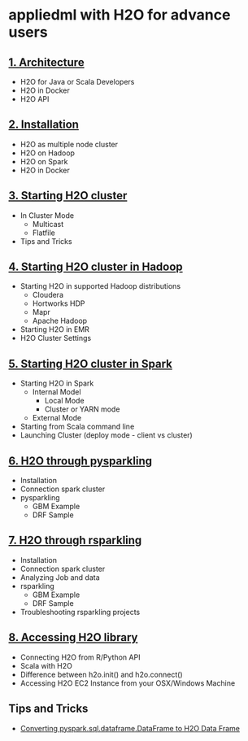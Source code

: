 # appliedml with H2O for advance users #

## [1. Architecture]() ##
 - H2O for Java or Scala Developers
 - H2O in Docker
 - H2O API
  
## [2. Installation](https://github.com/Avkash/appliedml/blob/master/advance/h2o/h2o_install.md) ##
 - H2O as multiple node cluster
 - H2O on Hadoop
 - H2O on Spark
 - H2O in Docker

## [3. Starting H2O cluster](https://github.com/Avkash/appliedml/blob/master/advance/h2o/h2o_start.md) ##
 - In Cluster Mode
   - Multicast
   - Flatfile
 - Tips and Tricks
 
## [4. Starting H2O cluster in Hadoop](https://github.com/Avkash/appliedml/blob/master/advance/h2o/h2o_start_hadoop.md) ## 
 - Starting H2O in supported Hadoop distributions
   - Cloudera
   - Hortworks HDP
   - Mapr
   - Apache Hadoop
 - Starting H2O in EMR   
 - H2O Cluster Settings

## [5. Starting H2O cluster in Spark](https://github.com/Avkash/appliedml/blob/master/advance/h2o/h2o_start_spark.md) ## 
 - Starting H2O in Spark
   - Internal Model
     - Local Mode
     - Cluster or YARN mode
   - External Mode
 - Starting from Scala command line
 - Launching Cluster (deploy mode - client vs cluster)


## [6. H2O through pysparkling](https://github.com/Avkash/appliedml/blob/master/advance/h2o/h2o_pysparkling.md) ##
 - Installation
 - Connection spark cluster
 - pysparkling
   - GBM Example
   - DRF Sample
 
## [7. H2O through rsparkling](https://github.com/Avkash/appliedml/blob/master/advance/h2o/h2o_rsparkling.md) ##
 - Installation
 - Connection spark cluster
 - Analyzing Job and data
 - rsparkling
   - GBM Example
   - DRF Sample
 - Troubleshooting rsparkling projects

## [8. Accessing H2O library](https://github.com/Avkash/appliedml/blob/master/advance/h2o/h2o_access.md) ##
 - Connecting H2O from R/Python API
 - Scala with H2O
 - Difference between h2o.init() and h2o.connect()
 - Accessing H2O EC2 Instance from your OSX/Windows Machine
   

## Tips and Tricks ##
  - [Converting pyspark.sql.dataframe.DataFrame to H2O Data Frame](https://github.com/Avkash/appliedml/blob/master/advance/h2o/spark/h2o_spark_df_conversion.md)

